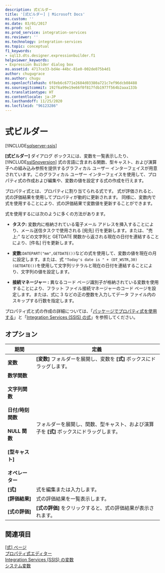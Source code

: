 ```yaml
---
description: 式ビルダー
title: '[式ビルダー] | Microsoft Docs'
ms.custom: ''
ms.date: 03/01/2017
ms.prod: sql
ms.prod_service: integration-services
ms.reviewer: ''
ms.technology: integration-services
ms.topic: conceptual
f1_keywords:
- sql13.dts.designer.expressionbuilder.f1
helpviewer_keywords:
- Expression Builder dialog box
ms.assetid: 4717ce33-bd4e-44bc-81e0-002de075b4d1
author: chugugrace
ms.author: chugu
ms.openlocfilehash: 6f8eb6c6771e2684d03380a721c7ef96dcb08488
ms.sourcegitcommit: 192f6a99e19e66f0f817fdb1977f564b2aaa133b
ms.translationtype: HT
ms.contentlocale: ja-JP
ms.lasthandoff: 11/25/2020
ms.locfileid: "96123286"
---
```

# <a name="expression-builder"></a>式ビルダー

[!INCLUDE[sqlserver-ssis](../../includes/applies-to-version/sqlserver-ssis.md)]


  **[式ビルダー]** ダイアログ ボックスには、変数を一覧表示したり、 [!INCLUDE[ssISnoversion](../../includes/ssisnoversion-md.md)] 式の言語に含まれる関数、型キャスト、および演算子への組み込み参照を提供するグラフィカル ユーザー インターフェイスが用意されています。このグラフィカル ユーザー インターフェイスを使用して、プロパティ式の作成および編集や、変数の値を設定する式の作成を行えます。  
  
 プロパティ式とは、プロパティに割り当てられる式です。 式が評価されると、式の評価結果を使用してプロパティが動的に更新されます。 同様に、変数内で式を使用することにより、式の評価結果で変数値を更新することができます。  
  
 式を使用するには次のように多くの方法があります。  
  
-   **タスク:** 変数内に格納されている電子メール アドレスを挿入することにより、メール送信タスクで使用される [宛先] 行を更新します。または、"売上:" などの文字列と GETDATE 関数から返される現在の日付を連結することにより、[件名] 行を更新します。  
  
-   **変数:**`DATEPART("mm",GETDATE())`などの式を使用して、変数の値を現在の月に設定します。または、式 `"Today's date is " + (DT_WSTR,30)(GETDATE())`を使用して文字列リテラルと現在の日付を連結することにより、文字列の値を設定します。  
  
-   **接続マネージャー :** 異なるコード ページ識別子が格納されている変数を使用することにより、フラット ファイル接続マネージャーのコード ページを設定します。または、式に 3 などの正の整数を入力してデータ ファイル内のスキップする行数を指定します。  
  
 プロパティ式と式の作成の詳細については、「[パッケージでプロパティ式を使用する](../../integration-services/expressions/use-property-expressions-in-packages.md)」と「[Integration Services (SSIS) の式](../../integration-services/expressions/integration-services-ssis-expressions.md)」を参照してください。  
  
## <a name="options"></a>オプション  
  
|期間|定義|  
|----------|----------------|  
|**変数**|**[変数]** フォルダーを展開し、変数を **[式]** ボックスにドラッグします。|  
|**数学関数**<br /><br /> **文字列関数**<br /><br /> **日付/時刻関数**<br /><br /> **NULL 関数**<br /><br /> **[型キャスト]**<br /><br /> **オペレーター**|フォルダーを展開し、関数、型キャスト、および演算子を **[式]** ボックスにドラッグします。|  
|**[式]**|式を編集または入力します。|  
|**[評価結果]**|式の評価結果を一覧表示します。|  
|**[式の評価]**|**[式の評価]** をクリックすると、式の評価結果が表示されます。|  
  
## <a name="see-also"></a>関連項目  
 [[式] ページ](../../integration-services/expressions/expressions-page.md)   
 [プロパティ式エディター](../../integration-services/expressions/property-expressions-editor.md)   
 [Integration Services &#40;SSIS&#41; の変数](../../integration-services/integration-services-ssis-variables.md)   
 [システム変数](../../integration-services/system-variables.md)  
  
  
